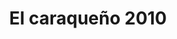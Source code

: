 ---
title: "El caraqueño 2010"
url: /puerto-la-cruz/el-caraqueno-2010-calle-5-de-julio/
shop: Lebensmittel
---